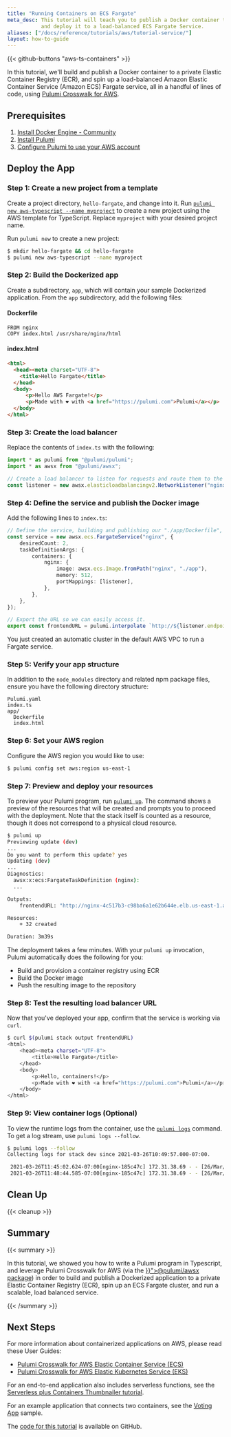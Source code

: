 ```yaml
---
title: "Running Containers on ECS Fargate"
meta_desc: This tutorial will teach you to publish a Docker container to Elastic Container Registry (ECR)
           and deploy it to a load-balanced ECS Fargate Service.
aliases: ["/docs/reference/tutorials/aws/tutorial-service/"]
layout: how-to-guide
---
```


{{< github-buttons "aws-ts-containers" >}}

In this tutorial, we'll build and publish a Docker container to a private Elastic Container Registry (ECR), and spin up a load-balanced Amazon Elastic Container Service (Amazon ECS) Fargate service, all in a handful of lines of code, using [Pulumi Crosswalk for AWS](/docs/guides/crosswalk/aws).

## Prerequisites

1. [Install Docker Engine - Community](https://docs.docker.com/install/)
1. [Install Pulumi](/docs/get-started/install)
1. [Configure Pulumi to use your AWS account](/registry/packages/aws/installation-configuration)

## Deploy the App

### Step 1: Create a new project from a template

Create a project directory, `hello-fargate`, and change into it. Run [`pulumi new aws-typescript --name myproject`](/docs/reference/cli/pulumi_new) to create a new project using the AWS template for TypeScript. Replace `myproject` with your desired project name.

Run `pulumi new` to create a new project:

```bash
$ mkdir hello-fargate && cd hello-fargate
$ pulumi new aws-typescript --name myproject
```

### Step 2: Build the Dockerized app

Create a subdirectory, `app`, which will contain your sample Dockerized application. From the `app` subdirectory, add the following files:

#### **Dockerfile**

```docker
FROM nginx
COPY index.html /usr/share/nginx/html
```

#### **index.html**

```html
<html>
  <head><meta charset="UTF-8">
    <title>Hello Fargate</title>
  </head>
  <body>
      <p>Hello AWS Fargate!</p>
      <p>Made with ❤️ with <a href="https://pulumi.com">Pulumi</a></p>
  </body>
</html>
```

### Step 3: Create the load balancer

Replace the contents of `index.ts` with the following:

```typescript
import * as pulumi from "@pulumi/pulumi";
import * as awsx from "@pulumi/awsx";

// Create a load balancer to listen for requests and route them to the container.
const listener = new awsx.elasticloadbalancingv2.NetworkListener("nginx", { port: 80 });
```

### Step 4: Define the service and publish the Docker image

Add the following lines to `index.ts`:

```typescript
// Define the service, building and publishing our "./app/Dockerfile", and using the load balancer.
const service = new awsx.ecs.FargateService("nginx", {
    desiredCount: 2,
    taskDefinitionArgs: {
        containers: {
            nginx: {
                image: awsx.ecs.Image.fromPath("nginx", "./app"),
                memory: 512,
                portMappings: [listener],
            },
        },
    },
});

// Export the URL so we can easily access it.
export const frontendURL = pulumi.interpolate `http://${listener.endpoint.hostname}/`;
```

You just created an automatic cluster in the default AWS VPC to run a Fargate service.

### Step 5: Verify your app structure

In addition to the `node_modules` directory and related npm package files, ensure you have the following directory structure:

```
Pulumi.yaml
index.ts
app/
  Dockerfile
  index.html
```

### Step 6: Set your AWS region

Configure the AWS region you would like to use:

```bash
$ pulumi config set aws:region us-east-1
```

### Step 7: Preview and deploy your resources

To preview your Pulumi program, run [`pulumi up`](/docs/reference/cli/pulumi_up). The command shows a preview of the resources that will be created and prompts you to proceed with the deployment.  Note that the stack itself is counted as a resource, though it does not correspond to a physical cloud resource.

```bash
$ pulumi up
Previewing update (dev)
...
Do you want to perform this update? yes
Updating (dev)
...
Diagnostics:
  awsx:x:ecs:FargateTaskDefinition (nginx):
  ...

Outputs:
    frontendURL: "http://nginx-4c517b3-c98ba6a1e62b644e.elb.us-east-1.amazonaws.com/"

Resources:
    + 32 created

Duration: 3m39s
```

The deployment takes a few minutes. With your `pulumi up` invocation, Pulumi automatically does the following for you:

- Build and provision a container registry using ECR
- Build the Docker image
- Push the resulting image to the repository

### Step 8: Test the resulting load balancer URL

Now that you've deployed your app, confirm that the service is working via `curl`.

```bash
$ curl $(pulumi stack output frontendURL)
<html>
    <head><meta charset="UTF-8">
        <title>Hello Fargate</title>
    </head>
    <body>
        <p>Hello, containers!</p>
        <p>Made with ❤️ with <a href="https://pulumi.com">Pulumi</a></p>
    </body>
</html>
```

### Step 9: View container logs (Optional)

To view the runtime logs from the container, use the [`pulumi logs`](/docs/reference/cli/pulumi_logs) command. To get a log stream, use `pulumi logs --follow`.

```bash
$ pulumi logs --follow
Collecting logs for stack dev since 2021-03-26T10:49:57.000-07:00.

 2021-03-26T11:45:02.624-07:00[nginx-185c47c] 172.31.38.69 - - [26/Mar/2021:18:45:02 +0000] "GET / HTTP/1.1" 200 205 "-" "curl/7.64.1" "-"
 2021-03-26T11:48:44.585-07:00[nginx-185c47c] 172.31.38.69 - - [26/Mar/2021:18:48:44 +0000] "GET / HTTP/1.1" 200 205 "-" "Mozilla/5.0 (compatible; Nimbostratus-Bot/v1.3.2; http://cloudsystemnetworks.com)" "-"
```

## Clean Up

{{< cleanup >}}

## Summary

{{< summary >}}
<p>
    In this tutorial, we showed you how to write a Pulumi program in Typescript, and leverage
Pulumi Crosswalk for AWS (via the <a href="/docs/reference/pkg/nodejs/pulumi/awsx"
>}}">@pulumi/awsx package</a>) in order to build and publish a Dockerized application to a private
Elastic Container Registry (ECR), spin up an ECS Fargate cluster, and run a scalable, load balanced
service.
</p>
{{< /summary >}}

## Next Steps

For more information about containerized applications on AWS, please read these User Guides:

- [Pulumi Crosswalk for AWS Elastic Container Service (ECS)](/docs/guides/crosswalk/aws/ecs)
- [Pulumi Crosswalk for AWS Elastic Kubernetes Service (EKS)](/docs/guides/crosswalk/aws/eks)

For an end-to-end application also includes serverless functions, see the
[Serverless plus Containers Thumbnailer tutorial](/registry/packages/aws/how-to-guides/video-thumbnailer).

For an example application that connects two containers, see the
[Voting App](https://github.com/pulumi/examples/tree/master/aws-ts-voting-app) sample.

The [code for this tutorial](https://github.com/pulumi/examples/tree/master/aws-ts-containers) is available on GitHub.
